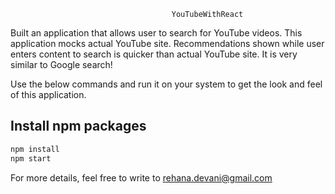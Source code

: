 										YouTubeWithReact


Built an application that allows user to search for YouTube videos. This application mocks actual YouTube site.
Recommendations shown while user enters content to search is quicker than actual YouTube site. 
It is very similar to Google search!


Use the below commands and run it on your system to get the look and feel of this application.


## Install npm packages

```bash
npm install
npm start
```

For more details, feel free to write to rehana.devani@gmail.com
